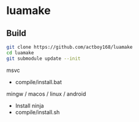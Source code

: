 # luamake

## Build

```bash
git clone https://github.com/actboy168/luamake
cd luamake
git submodule update --init
```

msvc
* compile/install.bat

mingw / macos / linux / android

* Install ninja
* compile/install.sh
